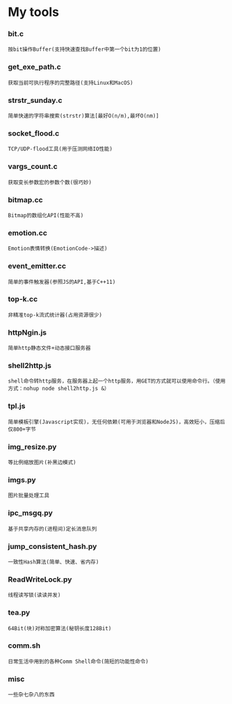 My tools
=====

### bit.c
    按bit操作Buffer(支持快速查找Buffer中第一个bit为1的位置)

### get_exe_path.c
    获取当前可执行程序的完整路径(支持Linux和MacOS)

### strstr_sunday.c
    简单快速的字符串搜索(strstr)算法[最好O(n/m),最坏O(nm)]

### socket_flood.c
    TCP/UDP-flood工具(用于压测网络IO性能)

### vargs_count.c
    获取变长参数宏的参数个数(很巧妙)

### bitmap.cc
    Bitmap的数组化API(性能不高)

### emotion.cc
    Emotion表情转换(EmotionCode->描述)

### event_emitter.cc
    简单的事件触发器(参照JS的API,基于C++11)

### top-k.cc
    非精准top-k流式统计器(占用资源很少)

### httpNgin.js
    简单http静态文件+动态接口服务器

### shell2http.js
    shell命令转http服务，在服务器上起一个http服务，用GET的方式就可以使用命令行。（使用方式：nohup node shell2http.js &）

### tpl.js
    简单模板引擎(Javascript实现)，无任何依赖(可用于浏览器和NodeJS)，高效短小，压缩后仅800+字节

### img_resize.py
    等比例缩放图片(补黑边模式)

### imgs.py
    图片批量处理工具

### ipc_msgq.py
    基于共享内存的(进程间)定长消息队列

### jump_consistent_hash.py
    一致性Hash算法(简单、快速、省内存)

### ReadWriteLock.py
    线程读写锁(读读并发)

### tea.py
    64Bit(块)对称加密算法(秘钥长度128Bit)

### comm.sh
    日常生活中用到的各种Comm Shell命令(简短的功能性命令)

### misc
    一些杂七杂八的东西
